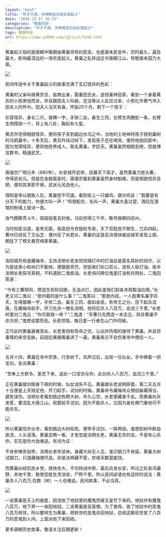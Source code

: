 ```yaml
---
layout: "post"
title: "怀才不遇，天神赐宝剑遂反唐起义"
date: "2018-12-17 16:15"
categories: "隋唐历史"
description: "怀才不遇，天神赐宝剑遂反唐起义"
tags: 隋唐历史
url: https://www.y5000.com/zgls/st/5494.html
---
```






黄巢起义指的是唐朝中晚期由黄巢领导的民变。也是唐末民变中，历时最久，遍及最大，影响最深远的一场农民起义。黄巢之乱转战近半唐朝江山，导致唐末国力大衰。

![](https://img.y5000.com/uploads/allimg/161118/8-16111Q4442J06.jpg)

民间传说中关于黄巢起义的故事充满了玄幻诡异的色彩：

黄巢的父亲叫做黄宗旦，盐商出身，娶妻田氏女，途径巢林回家，看到一个身着黄衣的小孩席地而坐，并且跟田夫人叫娘，还没等众人反应过来，小孩化作黄气冲入田夫人的怀中。田夫人当天有喜，怀胎25个月，剩下一个孩子：

形容怪异，身长二尺，眉横一字，牙排二齿，鼻生三窍，左臂生肉滕蛇一条，右臂生肉隋球一个，背上有八卦，胸前有七星。

黄员外觉得相貌怪异，便将孩子丢到路边水沟之中。当地的土地神将孩子放到巢树的乌鸦巢中，十多天后，黄员外经过树下，发现孩子还在啼哭，便将他抱回家中，因为觉得怪异，便将他抚养成人，取名黄巢，字巨天。黄巢虽然相貌丑陋，但是博览群书，精通武艺。

![](https://img.y5000.com/uploads/allimg/161118/8-16111Q44441W2.jpg)

唐僖宗广明元年（880年），长安城开武举，招募天下英才，虽然黄巢力拔头筹，夺得武状元。但是在金殿面圣时，唐僖宗看到黄巢虽然身材魁梧，但是相貌怪异丑陋，便将其革职不用，武状元另选他人。

得知皇帝以貌取人后，黄巢怒不可遏。看到街上一只雄鸡，便对鸡说：“我要是有分天下的能力，你便大叫一声！”鸡很配合，名叫一声，黄巢大喜过望，酒后在酒馆的粉墙上提诗一首。

浩气腾腾贯斗牛，班超投笔去封侯，马前但得三千卒，敢夺唐朝四百州。

当时权臣当道，皇帝无能，佞臣田令孜擅权专政，天下百姓民不聊生，刀兵四起，曹州已经反了王仙芝、濮州反了尚君长。黄巢的这首反诗很快被巡城军发现上报，朝廷下了榜文悬赏缉拿黄巢。

![](https://img.y5000.com/uploads/allimg/161118/8-16111Q44450408.jpg)

洛阳城外有座藏梅寺，主持法明长老发现琉璃灯中的灯油总是莫名其妙的烧尽，以为是徒弟小和尚们不勤快，便狠狠责罚，但徒弟们矢口否认，说有人偷灯油。夜半法明长老探寻真相，不料遇到二鬼偷油。长老询问两位鬼差灯油有何用处，二鬼回答道：

“今有三曹阴司，攒造生死轮回册，无油点灯，因此差我们到各寺观取油应用。”长老又问二鬼曰：“册内载的是什么事？”二鬼答曰：“那册内说，一人姓黄名巢字巨天，生得眉横一字，牙排二齿，鼻生三窍，面如金纸，有帝王之分，目下起兵混唐，在藏梅寺起手，开刀先杀一僧名法明，他将后杀人八百万，血流三千里。”长老听罢对二鬼云：“你可救我一命？”二鬼道：“天曹已先攒造一本去讫，除非黄巢不杀方好。”鬼使说罢而去。长老烦恼，每日差一行者在山门外伺候。

正巧此时黄巢避难至此，长老害怕有性命之忧，认出并热情的接待了黄巢。并且将事情的来空去脉，前因后果跟黄巢讲了一遍，黄巢表示不会伤害寺中僧侣一人。

![](https://img.y5000.com/uploads/allimg/161118/8-16111Q4445W93.jpg)

五月十四，黄巢在寺中赏景，行至树下，风声过后，出现一位仙女，手中捧着一把宝剑，告诉黄巢：

“吾奉上方款令，差吾下来，送此一口宝剑与你，此剑杀人八百万，血流三千里。”

正在黄巢接剑倒身下拜的时候，仙女消失不见。黄巢跟长老说明原委，第二天五月十五便是上天规定他，开刀起手，试剑的时候。黄巢命令藏梅寺众僧侣躲藏得当，避免误伤。法明长老看到路边有颗大树，年久心空，长老便藏身于此。而黄巢向天发誓，要混乱大唐江山。祝罢起手试剑，因为不能杀人，又因为身处佛门重地可不能杀生。

![](https://img.y5000.com/uploads/allimg/161118/8-16111Q4450V09.jpg)

所以黄巢信步出寺，看到路边大树枯死，便举手试剑，一挥两段。谁想到树中鲜血直流，人头滚落。黄巢定睛一看，才发觉是法明长老。黄巢无奈的说，不是有心杀你，实在是你大劫难逃。有诗为证：

不肯参禅苦自修，法明长老命该休。身藏大树无人见，谁识钢刀不肯留。黄巢大树试钢刀，只道藏梅僧尽逃。非是法明藏不密，奈缘天数莫能饶。

而黄巢纠结饥民乡党，很快坐大，不仅转战中原，最后兵发长安，所过之处哀鸿遍野，赤地千里，致使百姓生灵涂炭，尸殍千里。所以民间谚语也有这样的说法：黄巢杀人八百万,在数（树）一人也难逃。民间故事，不必当真。

![](https://img.y5000.com/uploads/allimg/161118/8-16111Q4451V42.jpg)

一说黄巢是天上的曲星，因误放了地狱里的魔鬼而被玉皇罚下来的。地狱共有魔鬼八百万，他下界一一收回地狱。二说黄巢是目莲僧，为了救母，放了地狱中的恶鬼八百万转世。所以要转生为黄巢，把转世的恶鬼杀回地狱，总结这厮前世放了八百万的恶鬼到人间，上面派他下来回收。

更多唐朝历史故事，敬请关注后期更新！
